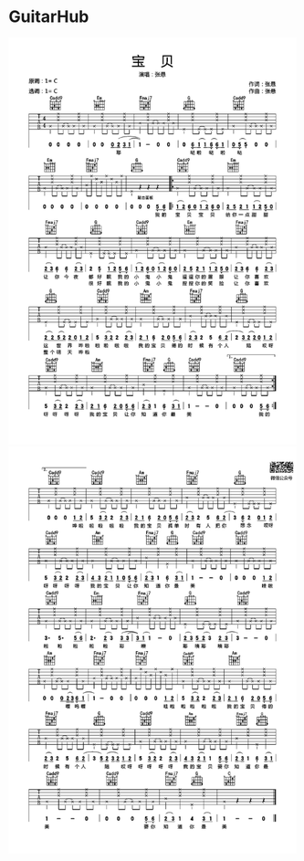 # GuitarHub

![张悬《宝贝》吉他谱_C调原版编配_0](./张悬《宝贝》吉他谱_C调原版编配_0.jpg)
![张悬《宝贝》吉他谱_C调原版编配_1](./张悬《宝贝》吉他谱_C调原版编配_1.jpg)
